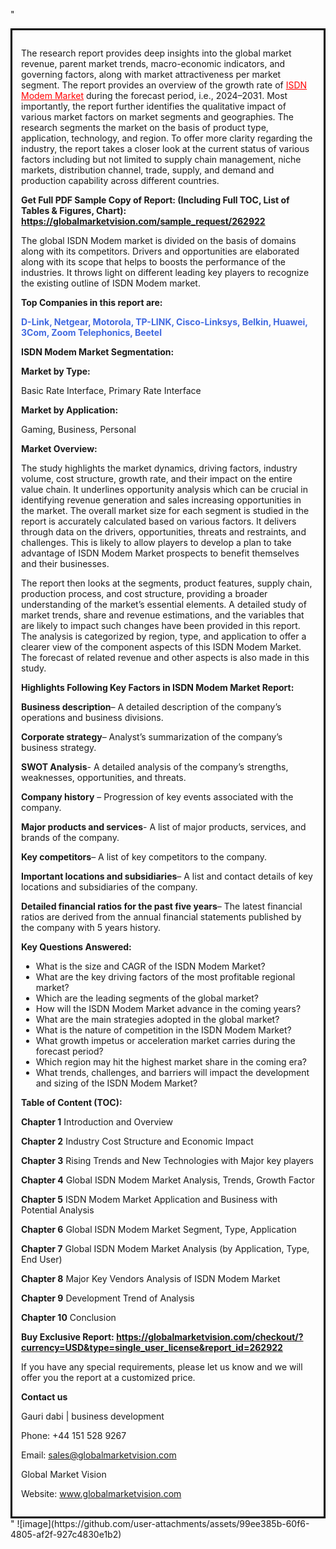 "<div style='border: 3px solid black; padding: 1em;'>

The research report provides deep insights into the global market revenue, parent market trends, macro-economic indicators, and governing factors, along with market attractiveness per market segment. The report provides an overview of the growth rate of <a style='color: #ff0000;' href='https://globalmarketvision.com/reports/global-isdn-modem-market/262922'>ISDN Modem Market</a> during the forecast period, i.e., 2024–2031. Most importantly, the report further identifies the qualitative impact of various market factors on market segments and geographies. The research segments the market on the basis of product type, application, technology, and region. To offer more clarity regarding the industry, the report takes a closer look at the current status of various factors including but not limited to supply chain management, niche markets, distribution channel, trade, supply, and demand and production capability across different countries.

<strong>Get Full PDF Sample Copy of Report: (Including Full TOC, List of Tables &amp; Figures, Chart):</strong><strong> <a style='color: #ff0000;' href='https://globalmarketvision.com/sample_request/262922?utm_source=linkedinPulse&utm_medium=Bhagyashree&utm_campaign=SN'><strong>https://globalmarketvision.com/sample_request/262922</strong></a></strong>

The global ISDN Modem market is divided on the basis of domains along with its competitors. Drivers and opportunities are elaborated along with its scope that helps to boosts the performance of the industries. It throws light on different leading key players to recognize the existing outline of ISDN Modem market.

<strong>Top Companies in this report are:</strong>

<strong style='color: #4169e1;'>D-Link, Netgear, Motorola, TP-LINK, Cisco-Linksys, Belkin, Huawei, 3Com, Zoom Telephonics, Beetel</strong>

<strong>ISDN Modem Market Segmentation: </strong>

<strong>Market by Type:</strong>

Basic Rate Interface, Primary Rate Interface

<strong>Market by Application:</strong>

Gaming, Business, Personal

<strong>Market Overview:</strong>

The study highlights the market dynamics, driving factors, industry volume, cost structure, growth rate, and their impact on the entire value chain. It underlines opportunity analysis which can be crucial in identifying revenue generation and sales increasing opportunities in the market. The overall market size for each segment is studied in the report is accurately calculated based on various factors. It delivers through data on the drivers, opportunities, threats and restraints, and challenges. This is likely to allow players to develop a plan to take advantage of ISDN Modem Market prospects to benefit themselves and their businesses.

The report then looks at the segments, product features, supply chain, production process, and cost structure, providing a broader understanding of the market’s essential elements. A detailed study of market trends, share and revenue estimations, and the variables that are likely to impact such changes have been provided in this report. The analysis is categorized by region, type, and application to offer a clearer view of the component aspects of this ISDN Modem Market. The forecast of related revenue and other aspects is also made in this study.

<strong>Highlights Following Key Factors in ISDN Modem Market Report:</strong>

<strong>Business description</strong>– A detailed description of the company’s operations and business divisions.

<strong>Corporate strategy</strong>– Analyst’s summarization of the company’s business strategy.

<strong>SWOT Analysis</strong>- A detailed analysis of the company’s strengths, weaknesses, opportunities, and threats.

<strong>Company history</strong> – Progression of key events associated with the company.

<strong>Major products and services</strong>- A list of major products, services, and brands of the company.

<strong>Key competitors</strong>– A list of key competitors to the company.

<strong>Important locations and subsidiaries</strong>– A list and contact details of key locations and subsidiaries of the company.

<strong>Detailed financial ratios for the past five years</strong>– The latest financial ratios are derived from the annual financial statements published by the company with 5 years history.

<strong>Key Questions Answered:</strong>
<ul>
  <li>What is the size and CAGR of the ISDN Modem Market?</li>
  <li>What are the key driving factors of the most profitable regional market?</li>
  <li>Which are the leading segments of the global market?</li>
  <li>How will the ISDN Modem Market advance in the coming years?</li>
  <li>What are the main strategies adopted in the global market?</li>
  <li>What is the nature of competition in the ISDN Modem Market?</li>
  <li>What growth impetus or acceleration market carries during the forecast period?</li>
  <li>Which region may hit the highest market share in the coming era?</li>
  <li>What trends, challenges, and barriers will impact the development and sizing of the ISDN Modem Market?</li>
</ul>
<strong>Table of Content (TOC): </strong>

<strong>Chapter 1</strong> Introduction and Overview

<strong>Chapter 2</strong> Industry Cost Structure and Economic Impact

<strong>Chapter 3</strong> Rising Trends and New Technologies with Major key players

<strong>Chapter 4</strong> Global ISDN Modem Market Analysis, Trends, Growth Factor

<strong>Chapter 5</strong> ISDN Modem Market Application and Business with Potential Analysis

<strong>Chapter 6</strong> Global ISDN Modem Market Segment, Type, Application

<strong>Chapter 7</strong> Global ISDN Modem Market Analysis (by Application, Type, End User)

<strong>Chapter 8</strong> Major Key Vendors Analysis of ISDN Modem Market

<strong>Chapter 9</strong> Development Trend of Analysis

<strong>Chapter 10</strong> Conclusion

<strong>Buy Exclusive Report: <a style='color: #ff0000;' href='https://globalmarketvision.com/checkout/?currency=USD&type=single_user_license&report_id=262922?utm_source=linkedinPulse&utm_medium=Bhagyashree&utm_campaign=SN'>https://globalmarketvision.com/checkout/?currency=USD&type=single_user_license&report_id=262922</a></strong>

If you have any special requirements, please let us know and we will offer you the report at a customized price.

<strong>Contact us</strong>

Gauri dabi | business development

Phone: +44 151 528 9267

Email: <a href='mailto:sales@globalmarketvision.com'>sales@globalmarketvision.com</a>

Global Market Vision

Website: <a href='http://www.globalmarketvision.com/'>www.globalmarketvision.com</a>

</div>"
![image](https://github.com/user-attachments/assets/99ee385b-60f6-4805-af2f-927c4830e1b2)
